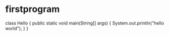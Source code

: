 # firstprogram
class Hello
{
  public static void main(String[] args)
  {
    System.out.println("hello world");
  }
 }
